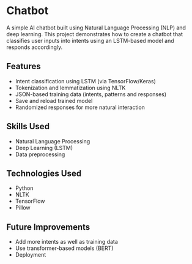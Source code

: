 

# Chatbot

A simple AI chatbot built using Natural Language Processing (NLP) and deep learning. This project demonstrates how to create a chatbot that classifies user inputs into intents using an LSTM-based model and responds accordingly.


## Features

- Intent classification using LSTM (via TensorFlow/Keras)
- Tokenization and lemmatization using NLTK
- JSON-based training data (intents, patterns and responses)
- Save and reload trained model
- Randomized responses for more natural interaction


## Skills Used

- Natural Language Processing
- Deep Learning (LSTM)
- Data preprocessing


## Technologies Used

- Python
- NLTK
- TensorFlow
- Pillow


## Future Improvements

- Add more intents as well as training data
- Use transformer-based models (BERT)
- Deployment
